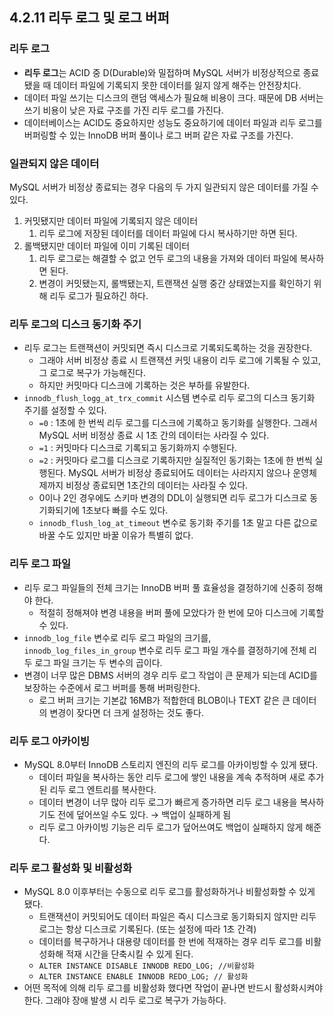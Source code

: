 ## 4.2.11 리두 로그 및 로그 버퍼

### 리두 로그

- **리두 로그**는 ACID 중 D(Durable)와 밀접하며 MySQL 서버가 비정상적으로 종료됐을 때 데이터 파일에 기록되지 못한 데이터를 잃지 않게 해주는 안전장치다.
- 데이터 파일 쓰기는 디스크의 랜덤 액세스가 필요해 비용이 크다. 때문에 DB 서버는 쓰기 비용이 낮은 자료 구조를 가진 리두 로그를 가진다.
- 데이터베이스는 ACID도 중요하지만 성능도 중요하기에 데이터 파일과 리두 로그를 버퍼링할 수 있는 InnoDB 버퍼 풀이나 로그 버퍼 같은 자료 구조를 가진다.

### 일관되지 않은 데이터

MySQL 서버가 비정상 종료되는 경우 다음의 두 가지 일관되지 않은 데이터를 가질 수 있다.

1. 커밋됐지만 데이터 파일에 기록되지 않은 데이터
    1. 리두 로그에 저장된 데이터를 데이터 파일에 다시 복사하기만 하면 된다.
2. 롤백됐지만 데이터 파일에 이미 기록된 데이터
    1. 리두 로그로는 해결할 수 없고 언두 로그의 내용을 가져와 데이터 파일에 복사하면 된다.
    2. 변경이 커밋됐는지, 롤백됐는지, 트랜잭션 실행 중간 상태였는지를 확인하기 위해 리두 로그가 필요하긴 하다.

### 리두 로그의 디스크 동기화 주기

- 리두 로그는 트랜잭션이 커밋되면 즉시 디스크로 기록되도록하는 것을 권장한다.
    - 그래야 서버 비정상 종료 시 트랜잭션 커밋 내용이 리두 로그에 기록될 수 있고, 그 로그로 복구가 가능해진다.
    - 하지만 커밋마다 디스크에 기록하는 것은 부하를 유발한다.
- `innodb_flush_logg_at_trx_commit` 시스템 변수로 리두 로그의 디스크 동기화 주기를 설정할 수 있다.
    - `=0` : 1초에 한 번씩 리두 로그를 디스크에 기록하고 동기화를 실행한다. 그래서 MySQL 서버 비정상 종료 시 1초 간의 데이터는 사라질 수 있다.
    - `=1` : 커밋마다 디스크로 기록되고 동기화까지 수행된다.
    - `=2` :  커밋마다 로그를 디스크로 기록하지만 실질적인 동기화는 1초에 한 번씩 실행된다. MySQL 서버가 비정상 종료되어도 데이터는 사라지지 않으나 운영체제까지 비정상 종료되면 1초간의 데이터는 사라질 수 있다.
    - 0이나 2인 경우에도 스키마 변경의 DDL이 실행되면 리두 로그가 디스크로 동기화되기에 1초보다 빠를 수도 있다.
    - `innodb_flush_log_at_timeout` 변수로 동기화 주기를 1초 말고 다른 값으로 바꿀 수도 있지만 바꿀 이유가 특별히 없다.

### 리두 로그 파일

- 리두 로그 파일들의 전체 크기는 InnoDB 버퍼 풀 효율성을 결정하기에 신중히 정해야 한다.
    - 적절히 정해져야 변경 내용을 버퍼 풀에 모았다가 한 번에 모아 디스크에 기록할 수 있다.
- `innodb_log_file` 변수로 리두 로그 파일의 크기를, `innodb_log_files_in_group` 변수로 리두 로그 파일 개수를 결정하기에 전체 리두 로그 파일 크기는 두 변수의 곱이다.
- 변경이 너무 많은 DBMS 서버의 경우 리두 로그 작업이 큰 문제가 되는데 ACID를 보장하는 수준에서 로그 버퍼를 통해 버퍼링한다.
    - 로그 버퍼 크기는 기본값 16MB가 적합한데 BLOB이나 TEXT 같은 큰 데이터의 변경이 잦다면 더 크게 설정하는 것도 좋다.

### 리두 로그 아카이빙

- MySQL 8.0부터 InnoDB 스토리지 엔진의 리두 로그를 아카이빙할 수 있게 됐다.
    - 데이터 파일을 복사하는 동안 리두 로그에 쌓인 내용을 계속 추적하며 새로 추가된 리두 로그 엔트리를 복사한다.
    - 데이터 변경이 너무 많아 리두 로그가 빠르게 증가하면 리두 로그 내용을 복사하기도 전에 덮어쓰일 수도 있다. → 백업이 실패하게 됨
    - 리두 로그 아카이빙 기능은 리두 로그가 덮어쓰여도 백업이 실패하지 않게 해준다.

### 리두 로그 활성화 및 비활성화

- MySQL 8.0 이후부터는 수동으로 리두 로그를 활성화하거나 비활성화할 수 있게 됐다.
    - 트랜잭션이 커밋되어도 데이터 파일은 즉시 디스크로 동기화되지 않지만 리두 로그는 항상 디스크로 기록된다. (또는 설정에 따라 1초 간격)
    - 데이터를 복구하거나 대용량 데이터를 한 번에 적재하는 경우 리두 로그를 비활성화해 적재 시간을 단축시킬 수 있게 된다.
    - `ALTER INSTANCE DISABLE INNODB REDO_LOG; //비활성화`
    - `ALTER INSTANCE ENABLE INNODB REDO_LOG; // 활성화`
- 어떤 목적에 의해 리두 로그를 비활성화 했다면 작업이 끝나면 반드시 활성화시켜야 한다. 그래야 장애 발생 시 리두 로그로 복구가 가능하다.
